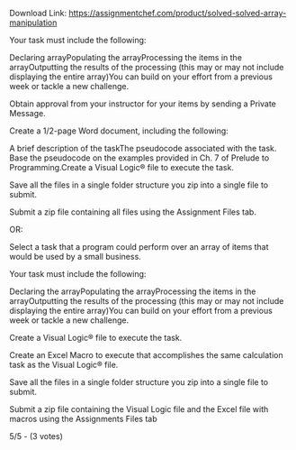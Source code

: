 Download Link: https://assignmentchef.com/product/solved-solved-array-manipulation
<br>
<p title="ARRAY MANIPULATION Solution">



<p class="ui header product-top-header" title="ARRAY MANIPULATION Solution">Your task must include the following:

Declaring arrayPopulating the arrayProcessing the items in the arrayOutputting the results of the processing (this may or may not include displaying the entire array)You can build on your effort from a previous week or tackle a new challenge.

Obtain approval from your instructor for your items by sending a Private Message.

Create a 1/2-page Word document, including the following:

A brief description of the taskThe pseudocode associated with the task. Base the pseudocode on the examples provided in Ch. 7 of Prelude to Programming.Create a Visual Logic® file to execute the task.

Save all the files in a single folder structure you zip into a single file to submit.

Submit a zip file containing all files using the Assignment Files tab.

OR:

Select a task that a program could perform over an array of items that would be used by a small business.

Your task must include the following:

Declaring the arrayPopulating the arrayProcessing the items in the arrayOutputting the results of the processing (this may or may not include displaying the entire array)You can build on your effort from a previous week or tackle a new challenge.

Create a Visual Logic® file to execute the task.

Create an Excel Macro to execute that accomplishes the same calculation task as the Visual Logic® file.

Save all the files in a single folder structure you zip into a single file to submit.

Submit a zip file containing the Visual Logic file and the Excel file with macros using the Assignments Files tab

5/5 - (3 votes)